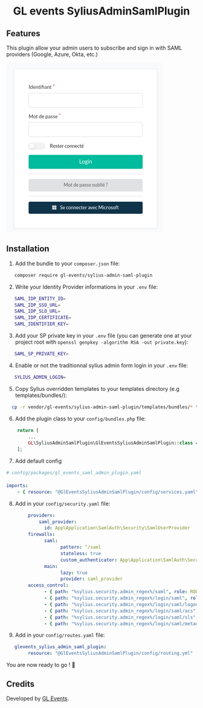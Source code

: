 <h1 align="center">GL events SyliusAdminSamlPlugin</h1>


## Features

This plugin allow your admin users to subscribe and sign in with SAML providers (Google, Azure, Okta, etc.)

![Shop account address book](docs/login.png "Form admin login")


## Installation

1. Add the bundle to your `composer.json` file:
 ```bash
    composer require gl-events/sylius-admin-saml-plugin
  ```
2. Write your Identity Provider informations in your `.env` file:
 ```bash
    SAML_IDP_ENTITY_ID=
    SAML_IDP_SSO_URL=
    SAML_IDP_SLO_URL=
    SAML_IDP_CERTIFICATE=
    SAML_IDENTIFIER_KEY=
```
3. Add your SP private key in your `.env` file (you can generate one at your project root with `openssl genpkey -algorithm RSA -out private.key`):
 ```bash
    SAML_SP_PRIVATE_KEY=
```
4. Enable or not the traditionnal sylius admin form login in your `.env` file:
 ```bash
    SYLIUS_ADMIN_LOGIN=
```

5. Copy Sylius overridden templates to your templates directory (e.g templates/bundles/):

```bash
  cp -r vendor/gl-events/sylius-admin-saml-plugin/templates/bundles/* templates/bundles/
```

6. Add the plugin class to your `config/bundles.php` file:
    
```php
    return [
        ...
        GL\SyliusAdminSamlPlugin\GlEventsSyliusAdminSamlPlugin::class => ['all' => true],
    ];
```
7. Add default config

```yaml
# config/packages/gl_events_saml_admin_plugin.yaml

imports:
    - { resource: "@GlEventsSyliusAdminSamlPlugin/config/services.yaml" }


```

8. Add in your `config/security.yaml` file:

```yaml
        providers:
            saml_provider:
              id: App\Application\SamlAuth\Security\SamlUserProvider
        firewalls:
              saml:
                    pattern: ^/saml
                    stateless: true
                    custom_authenticator: App\Application\SamlAuth\Security\SamlAuthenticator
              main:
                    lazy: true
                    provider: saml_provider
        access_control:
              - { path: "%sylius.security.admin_regex%/saml", role: ROLE_SUPER_ADMIN }
              - { path: "%sylius.security.admin_regex%/login/saml", role: PUBLIC_ACCESS }
              - { path: "%sylius.security.admin_regex%/login/saml/logout", role: PUBLIC_ACCESS }
              - { path: "%sylius.security.admin_regex%/login/saml/acs", role: PUBLIC_ACCESS }
              - { path: "%sylius.security.admin_regex%/login/saml/sls", role: PUBLIC_ACCESS }
              - { path: "%sylius.security.admin_regex%/login/saml/metadata", role: PUBLIC_ACCESS }

```

9. Add in your `config/routes.yaml` file:

```yaml
   glevents_sylius_admin_saml_plugin:
        resource: "@GlEventsSyliusAdminSamlPlugin/config/routing.yml"
```
You are now ready to go  ! 🚀

## Credits

Developed by [GL Events](https://gl-events.com/).
